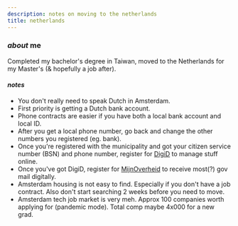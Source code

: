 ```yaml
---
description: notes on moving to the netherlands
title: netherlands
---
```


### _about_ me

Completed my bachelor's degree in Taiwan,
moved to the Netherlands for my Master's
(& hopefully a job after).

#### _notes_

- You don't really need to speak Dutch in Amsterdam.
- First priority is getting a Dutch bank account.
- Phone contracts are easier if you have both
  a local bank account and local ID.
- After you get a local phone number,
  go back and change the other numbers you registered (eg. bank).
- Once you're registered with the municipality
  and got your citizen service number (BSN) and phone number,
  register for [DigiD](https://www.digid.nl/digid-aanvragen-activeren#hoe-vraag-ik-digid-aan)
  to manage stuff online.
- Once you've got DigiD,
  register for [MijnOverheid](https://mijn.overheid.nl/)
  to receive most(?) gov mail digitally.
- Amsterdam housing is not easy to find.
  Especially if you don't have a job contract.
  Also don't start searching 2 weeks before you need to move.
- Amsterdam tech job market is very meh.
  Approx 100 companies worth applying for (pandemic mode).
  Total comp maybe 4x000 for a new grad.

